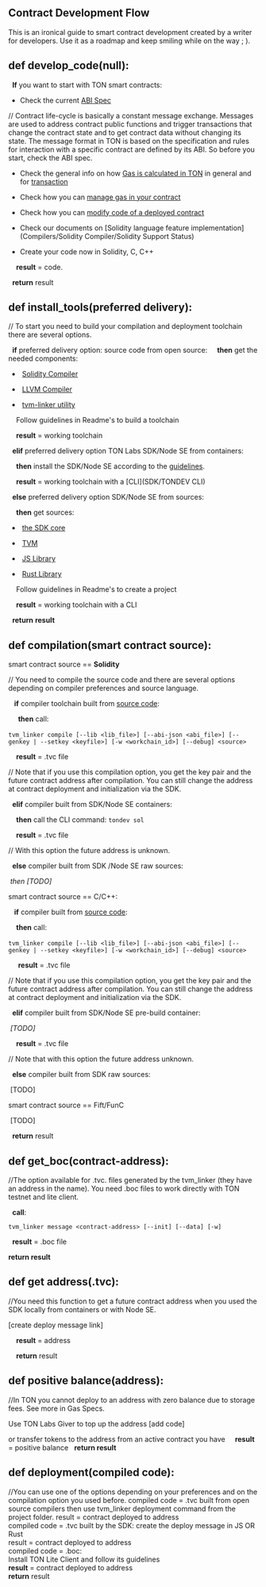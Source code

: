 ## Contract Development Flow



This is an ironical guide to smart contract development created by a writer for developers. Use it as a roadmap and keep smiling while on the way ; ). 

## def develop_code(null):

&nbsp;&nbsp;**If** you want to start with TON smart contracts:

- Check the current [ABI Spec]()

// Contract life-cycle is basically a constant message exchange. Messages are used to address contract public functions and trigger transactions that change the contract state and to get contract data without changing its state. The message format in TON is based on the specification and rules for interaction with a specific contract are defined by its ABI. So before you start, check the ABI spec.

- Check the general info on how [Gas is calculated in TON]() in general and for [transaction]()

- Check how you can [manage gas in your contract]()

- Check how you can [modify code of a deployed contract]()

- Check our documents on [Solidity language feature implementation](Compilers/Solidity Compiler/Solidity Support Status)

- Create your code now in Solidity, C, C++ 

&nbsp;&nbsp;&nbsp;&nbsp;**result** = code.

&nbsp;&nbsp;**return** result

## def install_tools(preferred delivery):

// To start you need to build your compilation and deployment toolchain there are several options.

&nbsp;&nbsp;**if** preferred delivery option: source code from open source:
&nbsp;&nbsp;&nbsp;&nbsp;**then** get the needed components: 

- ​     [Solidity Compiler](https://github.com/tonlabs/TON-Solidity-Compiler)

- ​     [LLVM Compiler]( https://github.com/tonlabs/TON-Compiler)

- ​     [tvm-linker utility](https://github.com/tonlabs/TVM-linker) 

&nbsp;&nbsp;&nbsp;&nbsp;Follow guidelines in Readme's to build a toolchain

&nbsp;&nbsp;&nbsp;&nbsp;**result** = working toolchain

&nbsp;&nbsp;**elif** preferred delivery option TON Labs SDK/Node SE from containers:

&nbsp;&nbsp;&nbsp;&nbsp;**then** install the SDK/Node SE according to the [guidelines](SDK/Installation).

&nbsp;&nbsp;&nbsp;&nbsp;**result** =  working toolchain with a [CLI](SDK/TONDEV CLI)

&nbsp;&nbsp;**else** preferred delivery option  SDK/Node SE from sources:

&nbsp;&nbsp;&nbsp;&nbsp;**then** get sources:

- ​     [the SDK core]( https://github.com/tonlabs/TON-SDK )

- ​     [TVM]( https://github.com/tonlabs/ton-labs-vm)

- ​     [JS Library]( https://github.com/tonlabs/ton-client-js )

- ​     [Rust Library](https://github.com/tonlabs/ton-client-rs) 

&nbsp;&nbsp;&nbsp;&nbsp;Follow guidelines in Readme's to create a project 

&nbsp;&nbsp;&nbsp;&nbsp;**result** = working toolchain with a CLI 

&nbsp;&nbsp;**return** **result**

## def compilation(smart contract source):

  smart contract source == **Solidity**

// You need to compile the source code and there are several options depending on compiler preferences and source language.

&nbsp;&nbsp; **if** compiler toolchain built from <u>source code</u>:

&nbsp;&nbsp;&nbsp;&nbsp; **then** call:

​       `tvm_linker compile [--lib <lib_file>] [--abi-json <abi_file>] [--genkey | --setkey <keyfile>] [-w <workchain_id>] [--debug] <source>`

&nbsp;&nbsp;&nbsp;&nbsp;**result** = .tvc file

 // Note that if you use this compilation option, you get the key pair and the future contract address after compilation. You can still change the address at contract deployment and initialization via the SDK. 

&nbsp;&nbsp;**elif**  compiler built from SDK/Node SE containers:

&nbsp;&nbsp;&nbsp;&nbsp;**then** call the CLI command: `tondev sol`

&nbsp;&nbsp;&nbsp;&nbsp;**result** = .tvc file

// With this option the future address is unknown.

&nbsp;&nbsp;**else** compiler built from  SDK /Node SE raw sources:

*​      then [TODO]*

  smart contract source == C/C++:

&nbsp;&nbsp; **if** compiler built from <u>source code</u>:

&nbsp;&nbsp;&nbsp;&nbsp;**then** call:

​        `tvm_linker compile [--lib <lib_file>] [--abi-json <abi_file>] [--genkey | --setkey <keyfile>] [-w <workchain_id>] [--debug] <source>`

&nbsp;&nbsp;&nbsp;&nbsp; **result** = .tvc file

 // Note that if you use this compilation option, you get the key pair and the future contract address after compilation. You can still change the address at contract deployment and initialization via the SDK.

&nbsp;&nbsp;**elif** compiler built from SDK/Node SE pre-build container:

​    *[TODO]*

&nbsp;&nbsp;&nbsp;&nbsp;**result** = .tvc file 

// Note that with this option the future address unknown.

&nbsp;&nbsp;**else** compiler built from SDK raw sources:

​         [TODO]  

smart contract source == Fift/FunC

​    [TODO]

&nbsp;&nbsp;**return** result

## def get_boc(contract-address):

 //The option available for .tvc. files generated by the tvm_linker (they have an address in the name). You need .boc files to work directly with TON testnet and lite client. 

&nbsp;&nbsp;**call**:

`
tvm_linker message <contract-address> [--init] [--data] [-w]
`

&nbsp;&nbsp;**result** = .boc file

**return result**

## def get address(.tvc):

//You need this function to get a future contract address when you used the SDK locally from containers or with Node SE.

[create deploy message link]

&nbsp;&nbsp;&nbsp;&nbsp;**result** = address

 &nbsp;&nbsp;&nbsp;&nbsp;**return** result 

## def positive balance(address):

//In TON you cannot deploy to an address with zero balance due to storage fees. See more in Gas Specs.

   Use TON Labs Giver to top up the address [add code]

 or transfer tokens to the address from an active contract you have
&nbsp;&nbsp;&nbsp;&nbsp;**result** = positive balance
&nbsp;&nbsp;**return result**

## def deployment(compiled code):

//You can use one of the options depending on your preferences and on the compilation option you used before.
  compiled code = .tvc built from open source compilers
   then use tvm_linker deployment command from the project folder.
   result = contract deployed to address</br>    compiled code = .tvc built by the SDK:
   create the deploy message in JS OR Rust</br>
   result = contract deployed to address</br>
  compiled code = .boc:</br>
    Install TON Lite Client and follow its guidelines</br>  **result** = contract deployed to address</br>
  **return** result




